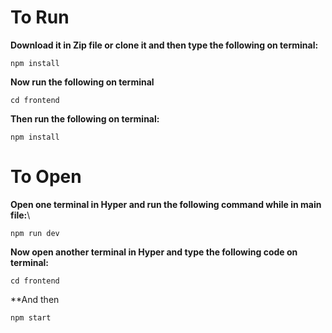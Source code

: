 # To Run

**Download it in Zip file or clone it and then type the following on terminal:**
```
npm install
```
**Now run the following on terminal** 
```
cd frontend
```
**Then run the following on terminal:**
```
npm install
```

# To Open

**Open one terminal in Hyper and run the following command while in main file:**\
```
npm run dev
```
**Now open another terminal in Hyper and type the following code on terminal:**
```
cd frontend
```
**And then
```
npm start 
```
